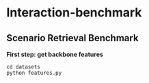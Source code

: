 # Interaction-benchmark

## Scenario Retrieval Benchmark


**First step: get backbone features**

```
cd datasets
python features.py
```
